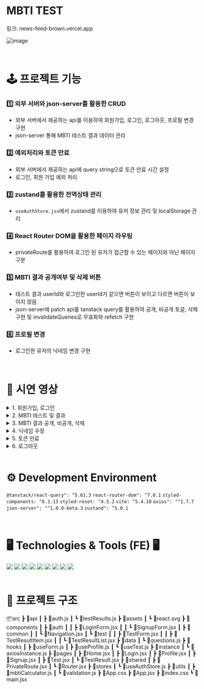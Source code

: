# MBTI TEST

링크: news-feed-brown.vercel.app

![image](https://github.com/user-attachments/assets/912cf01a-ae06-4555-b494-de386f34291d)

<br/>

# 🕹️ 프로젝트 기능
### 1️⃣ 외부 서버와 json-server를 활용한 CRUD
- 외부 서버에서 제공하는 api를 이용하여 회원가입, 로그인, 로그아웃, 프로필 변경 구현
- json-server 통해 MBTI 테스트 결과 데이터 관리
  
### 2️⃣ 예외처리와 토큰 만료
- 외부 서버에서 제공하는 api에 query string으로 토큰 만료 시간 설정
- 로그인, 회원 가입 예외 처리
  
### 3️⃣ zustand를 활용한 전역상태 관리
- `useAuthStore.jsx`에서 zustand를 이용하여 유저 정보 관리 및 localStorage 관리

### 4️⃣ React Router DOM을 활용한 페이지 라우팅
- privateRoute를 활용하여 로그인 된 유저가 접근할 수 있는 페이지와 아닌 페이지 구분
  
### 5️⃣ MBTI 결과 공개여부 및 삭제 버튼
- 테스트 결과 userId와 로그인한 userId가 같으면 버튼이 보이고 다르면 버튼이 보이지 않음
- json-server에 patch api를 tanstack query를 활용하여 공개, 비공개 토글, 삭제 구현 및 invalidateQueries로 무효화와 refetch 구현

### 6️⃣ 프로필 변경
- 로그인한 유저의 닉네임 변경 구현

<br/>

# 🎥 시연 영상
<details>
<summary>1. 회원가입, 로그인</summary>
<div markdown="1">

https://github.com/user-attachments/assets/cc378108-1e11-454e-b5db-6dfcf77a7ff9

</div>
</details>
<details>
<summary>2. MBTI 테스트 및 결과</summary>
<div markdown="1">
  
https://github.com/user-attachments/assets/6553e8d8-80c4-442a-b84f-2ff60b928a1a

</div>
</details>
<details>
<summary>3. MBTI 결과 공개, 비공개, 삭제</summary>
<div markdown="1">

https://github.com/user-attachments/assets/0498b9fe-37b0-40eb-917a-b9baa00457fe

https://github.com/user-attachments/assets/60b33637-3c75-49c0-bba1-bfbef93459ce


</div>
</details>
<details>
<summary>4. 닉네임 수정</summary>
<div markdown="1">

https://github.com/user-attachments/assets/ec9b4898-3a79-422a-92a9-8c43c6e2a803

</div>
</details>
<details>
<summary>5. 토큰 만료</summary>
<div markdown="1">

https://github.com/user-attachments/assets/c30ff24f-a152-4e23-a7a4-8e645b020853

</div>
</details>
<details>
<summary>6. 로그아웃</summary>
<div markdown="1">

https://github.com/user-attachments/assets/260b8731-fc27-444f-bf4c-4251b96d80e4

</div>
</details>

<br />

# ⚙️ Development Environment
`@tanstack/react-query": ^5.61.3` `react-router-dom": ^7.0.1` `styled-components: ^6.1.13` `styled-reset: ^4.5.2` `vite: ^5.4.10` `axios": "^1.7.7` `json-server": "^1.0.0-beta.3`
`zustand": ^5.0.1`

<br/>

# 🖥️ Technologies & Tools (FE) 🖥️
<div>
<img src="https://img.shields.io/badge/Javascript-F7DF1E?style=flat&logo=Javascript&logoColor=white" />
<img src="https://img.shields.io/badge/React-61DAFB?style=flat&logo=React&logoColor=white" />
<img src="https://img.shields.io/badge/tanstackquery-orange">
<img src="https://img.shields.io/badge/tailwindcss-blue">
<img src="https://img.shields.io/badge/zustand-black">
<img src="https://img.shields.io/badge/Vercel-000000?style=flat-square&logo=Vercel&logoColor=white"/>
<img src="https://img.shields.io/badge/Git-F05032?style=flat-square&logo=git&logoColor=white"/>
<img src="https://img.shields.io/badge/Github-181717?style=flat-square&logo=github&logoColor=white"/>
<img src="https://img.shields.io/badge/Notion-000000?style=flat-square&logo=Notion&logoColor=white"/>

</div>

<br/>

# 🌳 프로젝트 구조
📦src
 ┣ 📂api
 ┃ ┣ 📜auth.js
 ┃ ┗ 📜testResults.js
 ┣ 📂assets
 ┃ ┗ 📜react.svg
 ┣ 📂components
 ┃ ┣ 📂auth
 ┃ ┃ ┣ 📜LoginForm.jsx
 ┃ ┃ ┗ 📜SignupForm.jsx
 ┃ ┣ 📂common
 ┃ ┃ ┗ 📜Navigation.jsx
 ┃ ┗ 📂test
 ┃ ┃ ┣ 📜TestForm.jsx
 ┃ ┃ ┣ 📜TestResultItem.jsx
 ┃ ┃ ┗ 📜TestResultList.jsx
 ┣ 📂data
 ┃ ┗ 📜questions.js
 ┣ 📂hooks
 ┃ ┣ 📜useForm.js
 ┃ ┣ 📜useProfile.js
 ┃ ┗ 📜useTest.js
 ┣ 📂instance
 ┃ ┗ 📜axiosInstance.js
 ┣ 📂pages
 ┃ ┣ 📜Home.jsx
 ┃ ┣ 📜Login.jsx
 ┃ ┣ 📜Profile.jsx
 ┃ ┣ 📜Signup.jsx
 ┃ ┣ 📜Test.jsx
 ┃ ┗ 📜TestResult.jsx
 ┣ 📂shared
 ┃ ┣ 📜PrivateRoute.jsx
 ┃ ┗ 📜Router.jsx
 ┣ 📂stores
 ┃ ┗ 📜useAuthStore.js
 ┣ 📂utils
 ┃ ┣ 📜mbtiCalculator.js
 ┃ ┗ 📜validation.js
 ┣ 📜App.css
 ┣ 📜App.jsx
 ┣ 📜index.css
 ┗ 📜main.jsx

